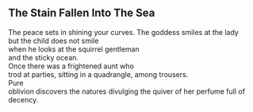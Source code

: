 The Stain Fallen Into The Sea
-----------------------------
The peace sets in shining your curves. The goddess smiles at the lady  
but the child does not smile  
when he looks at the squirrel gentleman  
and the sticky ocean.  
Once there was a frightened aunt who  
trod at parties, sitting in a quadrangle, among trousers.  
Pure  
oblivion discovers the natures divulging the quiver of her perfume full of decency.  
